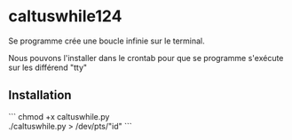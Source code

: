 # caltuswhile124

Se programme crée une boucle infinie sur le terminal.

Nous pouvons l'installer dans le crontab pour que se programme s'exécute sur les différend "tty"



<h2>Installation</h2>
```
chmod +x caltuswhile.py <br>
./caltuswhile.py > /dev/pts/"id"
```
